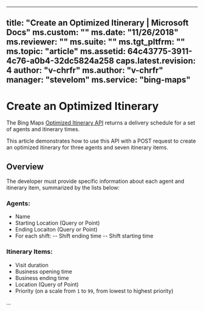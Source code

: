 
---
title: "Create an Optimized Itinerary | Microsoft Docs"
ms.custom: ""
ms.date: "11/26/2018"
ms.reviewer: ""
ms.suite: ""
ms.tgt_pltfrm: ""
ms.topic: "article"
ms.assetid: 64c43775-3911-4c76-a0b4-32dc5824a258
caps.latest.revision: 4
author: "v-chrfr"
ms.author: "v-chrfr"
manager: "stevelom"
ms.service: "bing-maps"
---

# Create an Optimized Itinerary

The Bing Maps [Optimized Itinerary API](../rest-services/routes/optimized-itinerary.md) returns a delivery schedule for a set of agents and itinerary times. 

This article demonstrates how to use this API with a POST request to create an optimized itinerary for three agents and seven itinerary items.

## Overview

The developer must provide specific information about each agent and itinerary item, summarized by the lists below:

### Agents:

* Name
* Starting Location (Query or Point)
* Ending Locaiton (Query or Point)
* For each shift:
    -- Shift ending time
    -- Shift starting time

### Itinerary Items: 

* Visit duration
* Business opening time
* Business ending time
* Location (Query of Point)
* Priority (on a scale from `1` to `99`, from lowest to highest priority)

...